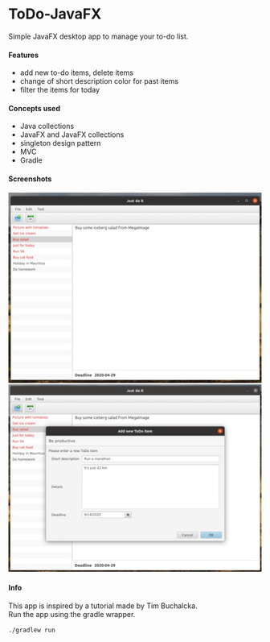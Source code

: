 # ToDo-JavaFX

Simple JavaFX desktop app to manage your to-do list.

#### Features
- add new to-do items, delete items
- change of short description color for past items
- filter the items for today

#### Concepts used
- Java collections
- JavaFX and JavaFX collections
- singleton design pattern
- MVC
- Gradle

#### Screenshots
![App screenshot - main page](/screenshots/screenshot_01.jpg)  
![App screenshot - add item](/screenshots/screenshot_02.jpg)

#### Info
This app is inspired by a tutorial made by Tim Buchalcka.  
Run the app using the gradle wrapper.  

```
./gradlew run
```

